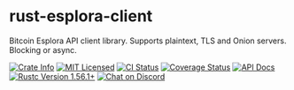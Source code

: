 # rust-esplora-client

Bitcoin Esplora API client library. Supports plaintext, TLS and Onion servers. Blocking or async.

<p>
    <a href="https://crates.io/crates/esplora-client"><img alt="Crate Info" src="https://img.shields.io/crates/v/esplora-client.svg"/></a>
    <a href="https://github.com/bitcoindevkit/rust-esplora-client/blob/master/LICENSE"><img alt="MIT Licensed" src="https://img.shields.io/badge/license-MIT-blue.svg"/></a>
    <a href="https://github.com/bitcoindevkit/rust-esplora-client/actions/workflows/cont_integration.yml"><img alt="CI Status" src="https://github.com/bitcoindevkit/rust-esplora-client/workflows/Rust/badge.svg"></a>
    <a href='https://coveralls.io/github/bitcoindevkit/rust-esplora-client?branch=master'><img src='https://coveralls.io/repos/github/bitcoindevkit/rust-esplora-client/badge.svg?branch=master' alt='Coverage Status' /></a>
    <a href="https://docs.rs/esplora-client"><img alt="API Docs" src="https://img.shields.io/badge/docs.rs-esplora--client-green"/></a>
    <a href="https://blog.rust-lang.org/2021/11/01/Rust-1.56.1.html"><img alt="Rustc Version 1.56.1+" src="https://img.shields.io/badge/rustc-1.56.1%2B-lightgrey.svg"/></a>
    <a href="https://discord.gg/d7NkDKm"><img alt="Chat on Discord" src="https://img.shields.io/discord/753336465005608961?logo=discord"></a>
</p>
